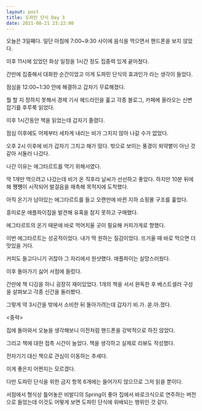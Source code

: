 ```yaml
---
layout: post
title: 도파민 단식 Day 3
date: 2021-08-21 23:22:00
---
```


오늘은 3일째다. 일단 아침에 7:00~9:30 사이에 음식을 먹으면서 핸드폰을 보지 않았다.

이후 11시에 있었던 화상 일정을 1시간 정도 집중력 있게 끝마쳤다.

간만에 집중해서 대화한 순간이었고 이게 도파민 단식의 효과인가 라는 생각이 들었다.

점심을 12:00~1:30 안에 해결하고 갑자기 무료해졌다. 

뭘 할 지 정하지 못해서 경제 기사 헤드라인을 훑고 각종 블로그, 카페에 올라오는 신변잡기를 후루룩 읽었다.

이후 1시간동안 책을 읽었는데 갑자기 졸렸다. 

점심 이후에도 어제부터 세차게 내리는 비가 그치지 않아 나갈 수가 없었다.

오후 2시 이후에 비가 갑자기 그치고 해가 떴다. 밖으로 보이는 풍경이 뙤약볕이 아닌 것 같아 서둘러 나갔다.

나간 이유는 에그타르트를 먹기 위해서였다. 

딱 1개만 먹으려고 나갔는데 비가 온 직후라 날씨가 선선하고 좋았다. 하지만 10분 뒤에 해 쩅쩅이 시작되어 발걸음을 재촉해 목적지에 도착했다.

아직 온기가 남아있는 에그타르트를 들고 오랜만에 바뀐 지하 쇼핑몰 구조를 훑었다.

흥미로운 애플파이집을 발견해 유혹을 참지 못하고 구매했다.

에그타르트의 온기 때문에 바로 먹어치울 곳이 필요해 커피가게로 향했다.

이번 에그타르트는 성공적이었다. 내가 딱 원하는 질감이었다. 뜨거울 때 바로 먹으면 더 맛있을 거다.

커피도 들고다니기 귀찮아 그 자리에서 원샷했다. 애플파이는 실망스러웠다.

이후 돌아가기 싫어 서점에 들렀다. 

간만에 책 디깅을 하니 굉장히 재미있었다. 1개의 책을 서서 완독한 후 베스트셀러 구성을 살펴보고 각종 신간을 둘러봤다.

그렇게 약 3시간을 밖에서 소비한 뒤 돌아가려는데 갑자기 비.가. 쏟.아.졌다.

<중략>

집에 돌아와서 오늘을 생각해보니 이전처럼 핸드폰을 강박적으로 하진 않았다.

그리고 책에 대한 접촉 시간이 늘었다. 책을 생각하고 실제로 리뷰도 작성했다.

전자기기 대신 책으로 관심이 이동하는 추세다.

이게 좋은지 어쩐지는 모르겠다.

다만 도파민 단식을 위한 금지 항목 6개에는 들어가지 않으므로 그저 읽을 뿐이다.

서점에서 형식상 틀어놓은 비발디의 Spring이 좋아 집에서 바로크식으로 연주하는 버전으로 들었는데 이것도 어떻게 보면 도파민 단식에 위배되는 행위인 것 같다.

